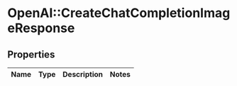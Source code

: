 # OpenAI::CreateChatCompletionImageResponse

## Properties
Name | Type | Description | Notes
------------ | ------------- | ------------- | -------------

